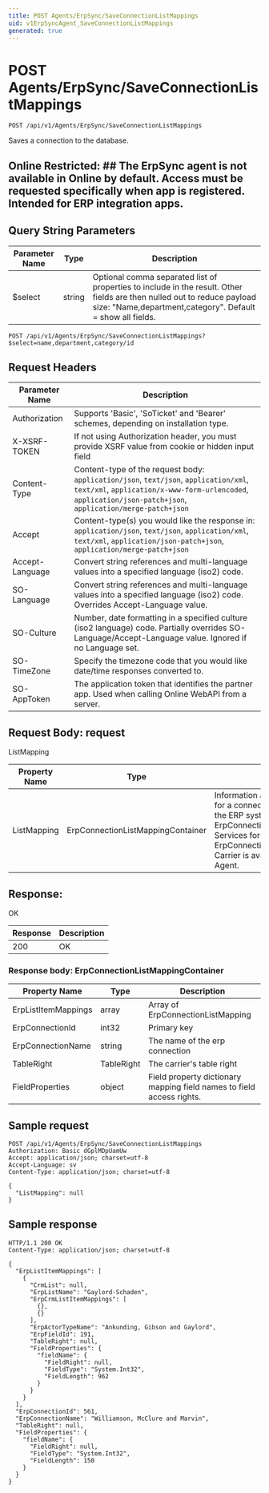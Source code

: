 ```yaml
---
title: POST Agents/ErpSync/SaveConnectionListMappings
uid: v1ErpSyncAgent_SaveConnectionListMappings
generated: true
---
```


# POST Agents/ErpSync/SaveConnectionListMappings

```http
POST /api/v1/Agents/ErpSync/SaveConnectionListMappings
```

Saves a connection to the database.


## Online Restricted: ## The ErpSync agent is not available in Online by default. Access must be requested specifically when app is registered. Intended for ERP integration apps.






## Query String Parameters

| Parameter Name | Type |  Description |
|----------------|------|--------------|
| $select | string |  Optional comma separated list of properties to include in the result. Other fields are then nulled out to reduce payload size: "Name,department,category". Default = show all fields. |

```http
POST /api/v1/Agents/ErpSync/SaveConnectionListMappings?$select=name,department,category/id
```


## Request Headers

| Parameter Name | Description |
|----------------|-------------|
| Authorization  | Supports 'Basic', 'SoTicket' and 'Bearer' schemes, depending on installation type. |
| X-XSRF-TOKEN   | If not using Authorization header, you must provide XSRF value from cookie or hidden input field |
| Content-Type | Content-type of the request body: `application/json`, `text/json`, `application/xml`, `text/xml`, `application/x-www-form-urlencoded`, `application/json-patch+json`, `application/merge-patch+json` |
| Accept         | Content-type(s) you would like the response in: `application/json`, `text/json`, `application/xml`, `text/xml`, `application/json-patch+json`, `application/merge-patch+json` |
| Accept-Language | Convert string references and multi-language values into a specified language (iso2) code. |
| SO-Language | Convert string references and multi-language values into a specified language (iso2) code. Overrides Accept-Language value. |
| SO-Culture | Number, date formatting in a specified culture (iso2 language) code. Partially overrides SO-Language/Accept-Language value. Ignored if no Language set. |
| SO-TimeZone | Specify the timezone code that you would like date/time responses converted to. |
| SO-AppToken | The application token that identifies the partner app. Used when calling Online WebAPI from a server. |

## Request Body: request 

ListMapping 

| Property Name | Type |  Description |
|----------------|------|--------------|
| ListMapping | ErpConnectionListMappingContainer | Information about all list connections for a connection between CRM and the ERP system. <para /> Carrier object for ErpConnectionListMappingContainer. Services for the ErpConnectionListMappingContainer Carrier is available from the <see cref="T:SuperOffice.CRM.Services.IErpSyncAgent">ErpSync Agent</see>. |

## Response:

OK

| Response | Description |
|----------------|-------------|
| 200 | OK |

### Response body: ErpConnectionListMappingContainer

| Property Name | Type |  Description |
|----------------|------|--------------|
| ErpListItemMappings | array | Array of ErpConnectionListMapping |
| ErpConnectionId | int32 | Primary key |
| ErpConnectionName | string | The name of the erp connection |
| TableRight | TableRight | The carrier's table right |
| FieldProperties | object | Field property dictionary mapping field names to field access rights. |

## Sample request

```http!
POST /api/v1/Agents/ErpSync/SaveConnectionListMappings
Authorization: Basic dGplMDpUamUw
Accept: application/json; charset=utf-8
Accept-Language: sv
Content-Type: application/json; charset=utf-8

{
  "ListMapping": null
}
```

## Sample response

```http_
HTTP/1.1 200 OK
Content-Type: application/json; charset=utf-8

{
  "ErpListItemMappings": [
    {
      "CrmList": null,
      "ErpListName": "Gaylord-Schaden",
      "ErpCrmListItemMappings": [
        {},
        {}
      ],
      "ErpActorTypeName": "Ankunding, Gibson and Gaylord",
      "ErpFieldId": 191,
      "TableRight": null,
      "FieldProperties": {
        "fieldName": {
          "FieldRight": null,
          "FieldType": "System.Int32",
          "FieldLength": 962
        }
      }
    }
  ],
  "ErpConnectionId": 561,
  "ErpConnectionName": "Williamson, McClure and Marvin",
  "TableRight": null,
  "FieldProperties": {
    "fieldName": {
      "FieldRight": null,
      "FieldType": "System.Int32",
      "FieldLength": 150
    }
  }
}
```